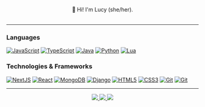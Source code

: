 <div id="header" align="center">
  👋 Hi! I'm Lucy (she/her).
  <br/><br/><a href="https://github.com/totallyrin"><img src="https://komarev.com/ghpvc/?username=totallyrin&style=flat-square&color=blue" alt=""/></a>
</div>

---
<!--
### About Me:

- 🌱 I’m a Canadian student studying Software Design
- 🔭 I’m currently working on my Web Development skills
- 💬 I love programming, gaming, and snowboarding
- ⚡ Currently focusing on JavaScript and Typescript

--- -->
### Languages
[![JavaScript](https://img.shields.io/badge/javascript-black?style=for-the-badge&logo=javascript)](https://github.com/totallyrin)
[![TypeScript](https://img.shields.io/badge/typescript-black?style=for-the-badge&logo=typescript)](https://github.com/totallyrin)
[![Java](https://img.shields.io/badge/java-black?style=for-the-badge&logo=openjdk)](https://github.com/totallyrin)
[![Python](https://img.shields.io/badge/python-black?style=for-the-badge&logo=python)](https://github.com/totallyrin)
[![Lua](https://img.shields.io/badge/lua-black?style=for-the-badge&logo=lua)](https://github.com/totallyrin)

### Technologies & Frameworks

[![NextJS](https://img.shields.io/badge/next.js-black?style=for-the-badge&logo=next.js)](https://github.com/totallyrin)
[![React](https://img.shields.io/badge/react-black?style=for-the-badge&logo=react)](https://github.com/totallyrin)
[![MongoDB](https://img.shields.io/badge/mongodb-black?style=for-the-badge&logo=mongodb)](https://github.com/totallyrin)
[![Django](https://img.shields.io/badge/django-black?style=for-the-badge&logo=django)](https://github.com/totallyrin)
[![HTML5](https://img.shields.io/badge/html5-black?style=for-the-badge&logo=html5)](https://github.com/totallyrin)
[![CSS3](https://img.shields.io/badge/css3-black?style=for-the-badge&logo=css3)](https://github.com/totallyrin)
[![Git](https://img.shields.io/badge/git-black?style=for-the-badge&logo=git)](https://github.com/totallyrin)
[![Git](https://img.shields.io/badge/github-black?style=for-the-badge&logo=github)](https://github.com/totallyrin)

<!-- ### OS
[![Windows](https://img.shields.io/badge/Windows-black?style=for-the-badge&logo=Windows)](https://github.com/totallyrin) -->
---

<p align="center">
  <a href="https://github.com/totallyrin">
    <img src="http://github-profile-summary-cards.vercel.app/api/cards/profile-details?username=totallyrin&theme=github_dark" />
  </a>
  <a href="https://github.com/totallyrin">
    <img src="http://github-profile-summary-cards.vercel.app/api/cards/most-commit-language?username=totallyrin&theme=github_dark" />
  </a>
  <a href="https://github.com/totallyrin">
    <img src="http://github-profile-summary-cards.vercel.app/api/cards/repos-per-language?username=totallyrin&theme=github_dark" />
  </a>
</p>

